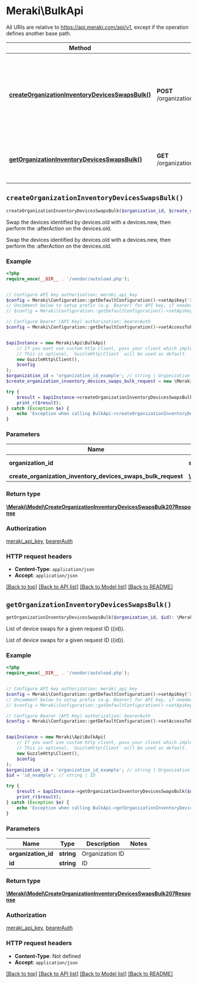 # Meraki\BulkApi

All URIs are relative to https://api.meraki.com/api/v1, except if the operation defines another base path.

| Method | HTTP request | Description |
| ------------- | ------------- | ------------- |
| [**createOrganizationInventoryDevicesSwapsBulk()**](BulkApi.md#createOrganizationInventoryDevicesSwapsBulk) | **POST** /organizations/{organizationId}/inventory/devices/swaps/bulk | Swap the devices identified by devices.old with a devices.new, then perform the :afterAction on the devices.old. |
| [**getOrganizationInventoryDevicesSwapsBulk()**](BulkApi.md#getOrganizationInventoryDevicesSwapsBulk) | **GET** /organizations/{organizationId}/inventory/devices/swaps/bulk/{id} | List of device swaps for a given request ID ({id}). |


## `createOrganizationInventoryDevicesSwapsBulk()`

```php
createOrganizationInventoryDevicesSwapsBulk($organization_id, $create_organization_inventory_devices_swaps_bulk_request): \Meraki\Model\CreateOrganizationInventoryDevicesSwapsBulk207Response
```

Swap the devices identified by devices.old with a devices.new, then perform the :afterAction on the devices.old.

Swap the devices identified by devices.old with a devices.new, then perform the :afterAction on the devices.old.

### Example

```php
<?php
require_once(__DIR__ . '/vendor/autoload.php');


// Configure API key authorization: meraki_api_key
$config = Meraki\Configuration::getDefaultConfiguration()->setApiKey('X-Cisco-Meraki-API-Key', 'YOUR_API_KEY');
// Uncomment below to setup prefix (e.g. Bearer) for API key, if needed
// $config = Meraki\Configuration::getDefaultConfiguration()->setApiKeyPrefix('X-Cisco-Meraki-API-Key', 'Bearer');

// Configure Bearer (API Key) authorization: bearerAuth
$config = Meraki\Configuration::getDefaultConfiguration()->setAccessToken('YOUR_ACCESS_TOKEN');


$apiInstance = new Meraki\Api\BulkApi(
    // If you want use custom http client, pass your client which implements `GuzzleHttp\ClientInterface`.
    // This is optional, `GuzzleHttp\Client` will be used as default.
    new GuzzleHttp\Client(),
    $config
);
$organization_id = 'organization_id_example'; // string | Organization ID
$create_organization_inventory_devices_swaps_bulk_request = new \Meraki\Model\CreateOrganizationInventoryDevicesSwapsBulkRequest(); // \Meraki\Model\CreateOrganizationInventoryDevicesSwapsBulkRequest

try {
    $result = $apiInstance->createOrganizationInventoryDevicesSwapsBulk($organization_id, $create_organization_inventory_devices_swaps_bulk_request);
    print_r($result);
} catch (Exception $e) {
    echo 'Exception when calling BulkApi->createOrganizationInventoryDevicesSwapsBulk: ', $e->getMessage(), PHP_EOL;
}
```

### Parameters

| Name | Type | Description  | Notes |
| ------------- | ------------- | ------------- | ------------- |
| **organization_id** | **string**| Organization ID | |
| **create_organization_inventory_devices_swaps_bulk_request** | [**\Meraki\Model\CreateOrganizationInventoryDevicesSwapsBulkRequest**](../Model/CreateOrganizationInventoryDevicesSwapsBulkRequest.md)|  | |

### Return type

[**\Meraki\Model\CreateOrganizationInventoryDevicesSwapsBulk207Response**](../Model/CreateOrganizationInventoryDevicesSwapsBulk207Response.md)

### Authorization

[meraki_api_key](../../README.md#meraki_api_key), [bearerAuth](../../README.md#bearerAuth)

### HTTP request headers

- **Content-Type**: `application/json`
- **Accept**: `application/json`

[[Back to top]](#) [[Back to API list]](../../README.md#endpoints)
[[Back to Model list]](../../README.md#models)
[[Back to README]](../../README.md)

## `getOrganizationInventoryDevicesSwapsBulk()`

```php
getOrganizationInventoryDevicesSwapsBulk($organization_id, $id): \Meraki\Model\CreateOrganizationInventoryDevicesSwapsBulk207Response
```

List of device swaps for a given request ID ({id}).

List of device swaps for a given request ID ({id}).

### Example

```php
<?php
require_once(__DIR__ . '/vendor/autoload.php');


// Configure API key authorization: meraki_api_key
$config = Meraki\Configuration::getDefaultConfiguration()->setApiKey('X-Cisco-Meraki-API-Key', 'YOUR_API_KEY');
// Uncomment below to setup prefix (e.g. Bearer) for API key, if needed
// $config = Meraki\Configuration::getDefaultConfiguration()->setApiKeyPrefix('X-Cisco-Meraki-API-Key', 'Bearer');

// Configure Bearer (API Key) authorization: bearerAuth
$config = Meraki\Configuration::getDefaultConfiguration()->setAccessToken('YOUR_ACCESS_TOKEN');


$apiInstance = new Meraki\Api\BulkApi(
    // If you want use custom http client, pass your client which implements `GuzzleHttp\ClientInterface`.
    // This is optional, `GuzzleHttp\Client` will be used as default.
    new GuzzleHttp\Client(),
    $config
);
$organization_id = 'organization_id_example'; // string | Organization ID
$id = 'id_example'; // string | ID

try {
    $result = $apiInstance->getOrganizationInventoryDevicesSwapsBulk($organization_id, $id);
    print_r($result);
} catch (Exception $e) {
    echo 'Exception when calling BulkApi->getOrganizationInventoryDevicesSwapsBulk: ', $e->getMessage(), PHP_EOL;
}
```

### Parameters

| Name | Type | Description  | Notes |
| ------------- | ------------- | ------------- | ------------- |
| **organization_id** | **string**| Organization ID | |
| **id** | **string**| ID | |

### Return type

[**\Meraki\Model\CreateOrganizationInventoryDevicesSwapsBulk207Response**](../Model/CreateOrganizationInventoryDevicesSwapsBulk207Response.md)

### Authorization

[meraki_api_key](../../README.md#meraki_api_key), [bearerAuth](../../README.md#bearerAuth)

### HTTP request headers

- **Content-Type**: Not defined
- **Accept**: `application/json`

[[Back to top]](#) [[Back to API list]](../../README.md#endpoints)
[[Back to Model list]](../../README.md#models)
[[Back to README]](../../README.md)
